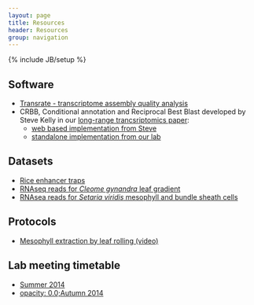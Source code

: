 ```yaml
---
layout: page
title: Resources
header: Resources
group: navigation
---
```

{% include JB/setup %}

## Software

- [Transrate - transcriptome assembly quality analysis](/transrate)
- CRBB, Conditional annotation and Reciprocal Best Blast developed by Steve Kelly in our [long-range trancsriptomics paper](http://www.plosgenetics.org/article/info%3Adoi%2F10.1371%2Fjournal.pgen.1004365):
  - [web based implementation from Steve](www.bioinformatics.plants.ox.ac.uk/annot​ate/index.html)
  - [standalone implementation from our lab](http://www.github.com/cboursnell/crb-blast)

## Datasets

- [Rice enhancer traps](http://www.plantsci.cam.ac.uk/research/julianhibberd/rice)
- [RNAseq reads for <i>Cleome gynandra</i> leaf gradient](http://www.ncbi.nlm.nih.gov/geo/query/acc.cgi?acc=GSE30605)
- [RNAsea reads for <i>Setaria viridis</i> mesophyll and bundle sheath cells](http://www.ebi.ac.uk/ena/data/view/PRJEB5074)

## Protocols

- [Mesophyll extraction by leaf rolling (video)](http://jxb.oxfordjournals.org/content/suppl/2012/09/24/ers286.DC1/jexbot084491_file001.mov)

## Lab meeting timetable

- [Summer 2014](/assets/Lab%20meetings%20Summer%202014.pdf)
- [opacity: 0.0;Autumn 2014](/assets/Lab%20meetings%20Autumn%202014.pdf)
